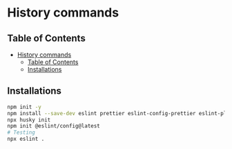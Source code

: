 # History commands

## Table of Contents

- [History commands](#history-commands)
  - [Table of Contents](#table-of-contents)
  - [Installations](#installations)

## Installations

```bash
npm init -y
npm install --save-dev eslint prettier eslint-config-prettier eslint-plugin-prettier husky lint-staged eslint-plugin-jest
npx husky init
npm init @eslint/config@latest
# Testing
npx eslint .
```
